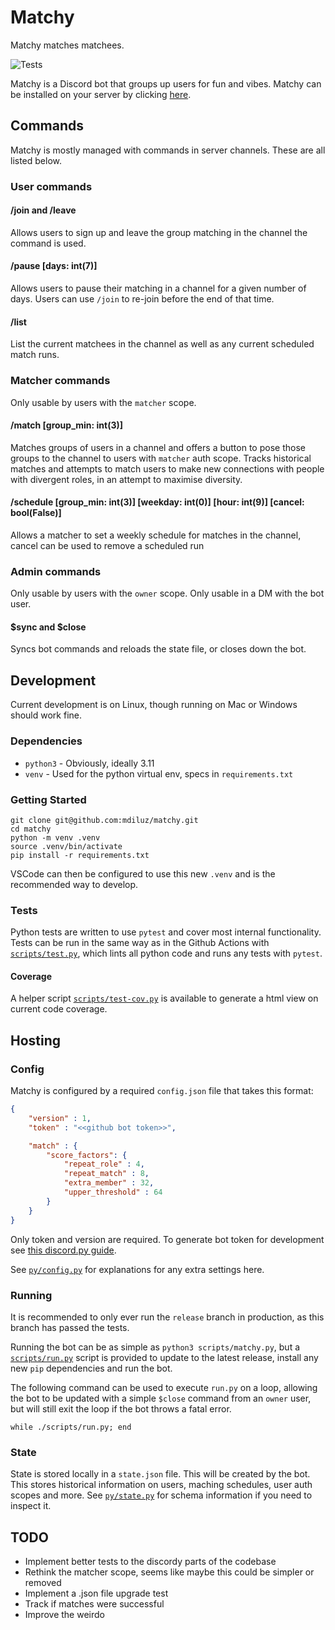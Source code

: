 # Matchy
Matchy matches matchees.

![Tests](https://github.com/mdiluz/matchy/actions/workflows/test.yml/badge.svg)

Matchy is a Discord bot that groups up users for fun and vibes. Matchy can be installed on your server by clicking [here](https://discord.com/oauth2/authorize?client_id=1270849346987884696).

## Commands
Matchy is mostly managed with commands in server channels. These are all listed below.

### User commands
#### /join and /leave
Allows users to sign up and leave the group matching in the channel the command is used.

#### /pause [days: int(7)]
Allows users to pause their matching in a channel for a given number of days. Users can use `/join` to re-join before the end of that time.

#### /list
List the current matchees in the channel as well as any current scheduled match runs.

### Matcher commands
Only usable by users with the `matcher` scope.

#### /match [group_min: int(3)]
Matches groups of users in a channel and offers a button to pose those groups to the channel to users with `matcher` auth scope. Tracks historical matches and attempts to match users to make new connections with people with divergent roles, in an attempt to maximise diversity.

#### /schedule [group_min: int(3)] [weekday: int(0)] [hour: int(9)] [cancel: bool(False)]
Allows a matcher to set a weekly schedule for matches in the channel, cancel can be used to remove a scheduled run

### Admin commands
Only usable by users with the `owner` scope. Only usable in a DM with the bot user.

#### $sync and $close
Syncs bot commands and reloads the state file, or closes down the bot. 

## Development
Current development is on Linux, though running on Mac or Windows should work fine.

### Dependencies
* `python3` - Obviously, ideally 3.11
* `venv` - Used for the python virtual env, specs in `requirements.txt`

### Getting Started
```
git clone git@github.com:mdiluz/matchy.git
cd matchy
python -m venv .venv
source .venv/bin/activate
pip install -r requirements.txt
```
VSCode can then be configured to use this new `.venv` and is the recommended way to develop.

### Tests
Python tests are written to use `pytest` and cover most internal functionality. Tests can be run in the same way as in the Github Actions with [`scripts/test.py`](`scripts/test.py`), which lints all python code and runs any tests with `pytest`.

#### Coverage
A helper script [`scripts/test-cov.py`](scripts/test-cov.py) is available to generate a html view on current code coverage.

## Hosting

### Config
Matchy is configured by a required `config.json` file that takes this format:
```json
{
    "version" : 1,
    "token" : "<<github bot token>>",

    "match" : {
        "score_factors": {
            "repeat_role" : 4,
            "repeat_match" : 8,
            "extra_member" : 32,
            "upper_threshold" : 64
        }
    }
}
```
Only token and version are required. To generate bot token for development see [this discord.py guide](https://discordpy.readthedocs.io/en/stable/discord.html).

See [`py/config.py`](py/config.py) for explanations for any extra settings here.

### Running
It is recommended to only ever run the `release` branch in production, as this branch has passed the tests.

Running the bot can be as simple as `python3 scripts/matchy.py`, but a [`scripts/run.py`](scripts/run.py) script is provided to update to the latest release, install any new `pip` dependencies and run the bot. 

The following command can be used to execute `run.py` on a loop, allowing the bot to be updated with a simple `$close` command from an `owner` user, but will still exit the loop if the bot throws a fatal error.
```
while ./scripts/run.py; end
```

### State
State is stored locally in a `state.json` file. This will be created by the bot. This stores historical information on users, maching schedules, user auth scopes and more. See [`py/state.py`](py/state.py) for schema information if you need to inspect it.

## TODO
* Implement better tests to the discordy parts of the codebase
* Rethink the matcher scope, seems like maybe this could be simpler or removed
* Implement a .json file upgrade test
* Track if matches were successful
* Improve the weirdo
